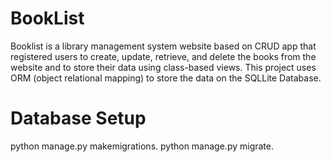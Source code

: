 # BookList
Booklist is a library management system website based on CRUD app that registered users to create, update, retrieve, and delete the books from the website and to store their data using class-based views. This project uses ORM (object relational mapping) to store the data on the SQLLite Database. 

# Database Setup
python manage.py makemigrations.
python manage.py migrate.
